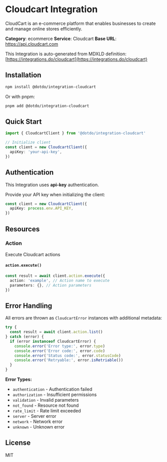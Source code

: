 # Cloudcart Integration

CloudCart is an e-commerce platform that enables businesses to create and manage online stores efficiently.

**Category**: ecommerce
**Service**: Cloudcart
**Base URL**: https://api.cloudcart.com

This Integration is auto-generated from MDXLD definition: [https://integrations.do/cloudcart](https://integrations.do/cloudcart)

## Installation

```bash
npm install @dotdo/integration-cloudcart
```

Or with pnpm:

```bash
pnpm add @dotdo/integration-cloudcart
```

## Quick Start

```typescript
import { CloudcartClient } from '@dotdo/integration-cloudcart'

// Initialize client
const client = new CloudcartClient({
  apiKey: 'your-api-key',
})
```

## Authentication

This Integration uses **api-key** authentication.

Provide your API key when initializing the client:

```typescript
const client = new CloudcartClient({
  apiKey: process.env.API_KEY,
})
```

## Resources

### Action

Execute Cloudcart actions

#### `action.execute()`

```typescript
const result = await client.action.execute({
  action: 'example', // Action name to execute
  parameters: {}, // Action parameters
})
```

## Error Handling

All errors are thrown as `CloudcartError` instances with additional metadata:

```typescript
try {
  const result = await client.action.list()
} catch (error) {
  if (error instanceof CloudcartError) {
    console.error('Error type:', error.type)
    console.error('Error code:', error.code)
    console.error('Status code:', error.statusCode)
    console.error('Retryable:', error.isRetriable())
  }
}
```

**Error Types:**

- `authentication` - Authentication failed
- `authorization` - Insufficient permissions
- `validation` - Invalid parameters
- `not_found` - Resource not found
- `rate_limit` - Rate limit exceeded
- `server` - Server error
- `network` - Network error
- `unknown` - Unknown error

## License

MIT

